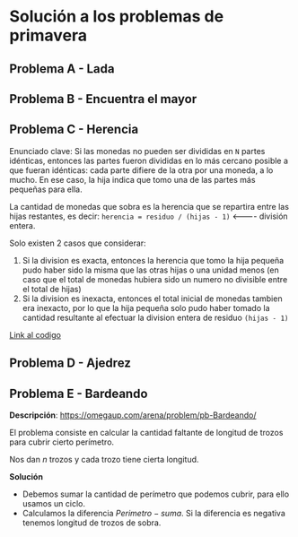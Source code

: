 # Solución a los problemas de primavera

## Problema A - Lada

## Problema B - Encuentra el mayor

## Problema C - Herencia

Enunciado clave: Si las monedas no pueden ser divididas en `N` partes idénticas, entonces
las partes fueron divididas en lo más cercano posible a que fueran idénticas: cada parte
difiere de la otra por una moneda, a lo mucho. En ese caso, la hija indica que tomo una
de las partes más pequeñas para ella.

La cantidad de monedas que sobra es la herencia que se repartira entre las hijas restantes,
es decir: `herencia = residuo / (hijas - 1)`  <---- división entera.

Solo existen 2 casos que considerar:
   1. Si la division es exacta, entonces la herencia que tomo la hija pequeña pudo haber sido
la misma que las otras hijas o una unidad menos (en caso que el total de monedas hubiera
sido un numero no divisible entre el total de hijas)
   2. Si la division es inexacta, entonces el total inicial de monedas tambien era inexacto,
por lo que la hija pequeña solo pudo haber tomado la cantidad resultante al efectuar la
division entera de residuo  `(hijas - 1)`

[Link al codigo](./C_Herencia.cpp)

## Problema D - Ajedrez

## Problema E - Bardeando

**Descripción**: https://omegaup.com/arena/problem/pb-Bardeando/

El problema consiste en calcular la cantidad faltante de longitud de trozos para cubrir cierto perímetro.

Nos dan $n$ trozos y cada trozo tiene cierta longitud.


**Solución**

- Debemos sumar la cantidad de perímetro que podemos cubrir, para ello usamos un ciclo.
- Calculamos la diferencia $Perimetro - suma$. Si la diferencia es negativa tenemos longitud de trozos de sobra.